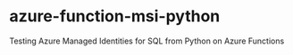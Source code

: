 # azure-function-msi-python
Testing Azure Managed Identities for SQL from Python on Azure Functions
